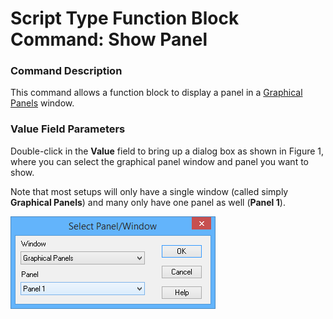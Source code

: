 # Script Type Function Block Command: Show Panel

### Command Description

This command allows a function block to display a panel in a [Graphical Panels](../../../../main-menu-measurement/graphical-panels/) window.

### Value Field Parameters

Double-click in the **Value** field to bring up a dialog box as shown in Figure 1, where you can select the graphical panel window and panel you want to show.

Note that most setups will only have a single window (called simply **Graphical Panels**) and many only have one panel as well (**Panel 1**).

![Figure 1: Dialog box for the Show Panel function block script command.](../../../../../.gitbook/assets/fb_show_panel.gif)
